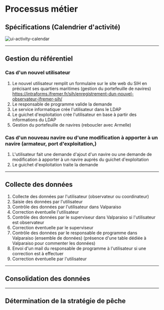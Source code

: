# Processus métier
## Spécifications (Calendrier d'activité)


![ui-activity-calendar](/projects/activity-calendar/spe/images/procesus-metier.svg)

---
## Gestion du référentiel

### Cas d'un nouvel utilisateur
1. Le nouvel utilisateur remplit un formulaire sur le site web du SIH en précisant ses quartiers maritimes (gestion du portefeuille de navires)
   https://intraforms.ifremer.fr/sih/enregistrement-dun-nouvel-observateur-ifremer-sih/
2. Le responsable de programme valide la demande
3. Le service informatique crée l'utilisateur dans le LDAP
4. Le guichet d'exploitation crée l'utilisateur en base à partir des informations du LDAP
5. Gestion du portefeuille de navires (reboucler avec Armelle)

### Cas d'un nouveau navire ou d'une modification à apporter à un navire (armateur, port d'exploitation,)
1. L'utilisateur fait une demande d'ajout d'un navire ou une demande de modification à apporter à un navire auprès du guichet d'exploitation
2. Le guichet d'exploitation traite la demande

---
## Collecte des données
1. Collecte des données par l'utilisateur (observateur ou coordinateur)
2. Saisie des données par l'utilisateur
3. Contrôle des données par l'utilisateur dans Valparaiso
4. Correction éventuelle l'utilisateur
5. Contrôle des données par le superviseur dans Valparaiso si l'utilisateur est observateur
6. Correction éventuelle par le superviseur
7. Contrôle des données par le responsable de programme dans Valparaiso (ensemble de données) (présence d'une table dédiée à Valparaiso pour commenter les données)
8. Envoi d'un mail du responsable de programme à l'utilisateur si une correction est à effectuer
8. Correction éventuelle par l'utilisateur

---
## Consolidation des données

---
## Détermination de la stratégie de pêche

